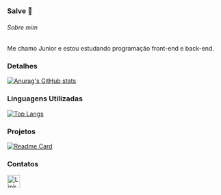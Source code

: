 ### Salve 👋

###### Sobre mim
Me chamo Junior e estou estudando programação front-end e back-end. 

### Detalhes
[![Anurag's GitHub stats](https://github-readme-stats.vercel.app/api?username=Sidnei-Junior-dev&show_icons=true&theme=dark)](https://github.com/anuraghazra/github-readme-stats)

### Linguagens Utilizadas
[![Top Langs](https://github-readme-stats.vercel.app/api/top-langs/?username=Sidnei-Junior-dev&layout=compact)](https://github.com/anuraghazra/github-readme-stats)

### Projetos
[![Readme Card](https://github-readme-stats.vercel.app/api/pin/?username=Sidnei-Junior-dev&repo=projeto_login&theme=dark)](https://github.com/anuraghazra/github-readme-stats)

### Contatos
[<img src='https://img.shields.io/badge/LinkedIn-0077B5?style=for-the-badge&logo=linkedin&logoColor=white' alt='Linkedin' height='30'>](https://www.linkedin.com/in/sidnei-junior-dev/)
